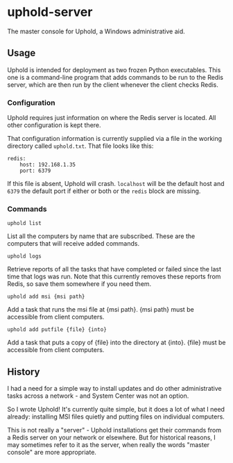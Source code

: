 uphold-server
=============

The master console for Uphold, a Windows administrative aid.

## Usage

Uphold is intended for deployment as two frozen Python executables. This one is a command-line program that adds commands to be run to the Redis server, which are then run by the client whenever the client checks Redis.

### Configuration

Uphold requires just information on where the Redis server is located. All other configuration is kept there.

That configuration information is currently supplied via a file in the working directory called `uphold.txt`. That file looks like this:

    redis:
        host: 192.168.1.35
        port: 6379

If this file is absent, Uphold will crash. `localhost` will be the default host and `6379` the default port if either or both or the `redis` block are missing.

### Commands

    uphold list

List all the computers by name that are subscribed. These are the computers that will receive added commands.

    uphold logs

Retrieve reports of all the tasks that have completed or failed since the last time that logs was run. Note that this currently removes these reports from Redis, so save them somewhere if you need them.

    uphold add msi {msi path}

Add a task that runs the msi file at {msi path}. {msi path} must be accessible from client computers. 

    uphold add putfile {file} {into}

Add a task that puts a copy of {file} into the directory at {into}. {file} must be accessible from client computers.

## History

I had a need for a simple way to install updates and do other administrative tasks across a network - and System Center was not an option.

So I wrote Uphold! It's currently quite simple, but it does a lot of what I need already: installing MSI files quietly and putting files on individual computers.

This is not really a "server" - Uphold installations get their commands from a Redis server on your network or elsewhere. But for historical reasons, I may sometimes refer to it as the server, when really the words "master console" are more appropriate.
